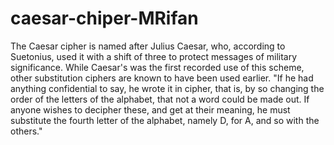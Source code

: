# caesar-chiper-MRifan
The Caesar cipher is named after Julius Caesar, who, according to Suetonius, used it with a shift of three to protect messages of military significance. While Caesar's was the first recorded use of this scheme, other substitution ciphers are known to have been used earlier.    "If he had anything confidential to say, he wrote it in cipher, that is, by so changing the order of the letters of the alphabet, that not a word could be made out. If anyone wishes to decipher these, and get at their meaning, he must substitute the fourth letter of the alphabet, namely D, for A, and so with the others."
